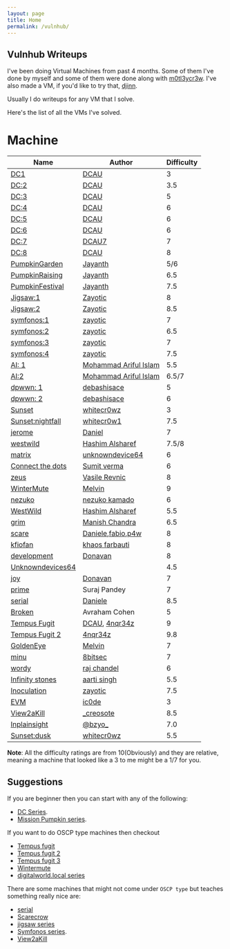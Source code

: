 ```yaml
---
layout: page
title: Home
permalink: /vulnhub/
---
```


## Vulnhub Writeups

I've been doing Virtual Machines from past 4 months. Some of them I've done by myself and some of them were done along with [m0tl3ycr3w](https://twitter.com/m0tl3ycr3w).
I've also made a VM, if you'd like to try that, [djinn](https://www.vulnhub.com/entry/djinn-1,397/).

Usually I do writeups for any VM that I solve.

Here's the list of all the VMs I've solved.

# Machine

|Name|Author|Difficulty|
|----------------------------------------------------------------------------------------|---------------------------------------------------------|----------|
|[DC1](https://mzfr.github.io/vulnhub-writeups/2019-07-12-DC1)|[DCAU](https://twitter.com/DCAU7/) |3|
|[DC:2](https://mzfr.github.io/vulnhub-writeups/2019-07-12-DC2)|[DCAU](https://twitter.com/DCAU7/)|3.5
|[DC:3](https://mzfr.github.io/vulnhub-writeups/2019-07-12-DC3)|[DCAU](https://twitter.com/DCAU7/)|5
|[DC:4](https://mzfr.github.io/vulnhub-writeups/2019-07-11-DC4)|[DCAU](https://twitter.com/DCAU7/)|6|
|[DC:5](https://mzfr.github.io/vulnhub-writeups/2019-07-09-DC5)|[DCAU](https://twitter.com/DCAU7/)| 6
|[DC:6](https://mzfr.github.io/vulnhub-writeups/2019-07-06-DC6) |[DCAU](https://twitter.com/DCAU7/)| 6
|[DC:7](https://mzfr.github.io/vulnhub-writeups/2019-08-31-DC7)|[DCAU7](https://twitter.com/DCAU7)|7|
|[DC:8](https://mzfr.github.io/vulnhub-writeups/2019-09-5-DC8)|[DCAU](https://twitter.com/DCAU7)|8|
|[PumpkinGarden](https://mzfr.github.io/vulnhub-writeups/2019-07-07-PumpkinGarden)|[Jayanth](https://twitter.com/askjayanth)|5/6|
[PumpkinRaising](https://mzfr.github.io/vulnhub-writeups/2019-07-08-PumpkinRaising)  |[Jayanth](https://twitter.com/askjayanth)|6.5|
|[PumpkinFestival](https://mzfr.github.io/vulnhub-writeups/2019-07-22-PumpkinFestival)|[Jayanth](https://twitter.com/askjayanth)|7.5|
|[Jigsaw:1](https://mzfr.github.io/vulnhub-writeups/2019-07-02-Vulnhub-Jigsaw)|[Zayotic](https://twitter.com/zayotic/)|8|
|[Jigsaw:2](https://mzfr.github.io/vulnhub-writeups/2019-07-28-Vulnhub-Jigsaw2)|[Zayotic](https://twitter.com/zayotic/)|8.5|
|[symfonos:1](https://mzfr.github.io/vulnhub-writeups/2019-07-04-symfonos)|[zayotic](https://twitter.com/zayotic/)|7
|[symfonos:2](https://mzfr.github.io/vulnhub-writeups/2019-07-19-symfonos2)|[zayotic](https://twitter.com/zayotic/)|6.5|
|[symfonos:3](https://mzfr.github.io/vulnhub-writeups/2019-07-20-symfonos3)|[zayotic](https://twitter.com/zayotic/)|7|
|[symfonos:4](https://mzfr.github.io/vulnhub-writeups/2019-08-20-symfonos4)|[zayotic](https://twitter.com/zayotic/)|7.5|
|[AI: 1](https://mzfr.github.io/vulnhub-writeups/2019-09-03-ai2)|[Mohammad Ariful Islam](https://twitter.com/@arif_xpress)|5.5|
|[AI:2](https://mzfr.github.io/vulnhub-writeups/2019-08-26-ai)|[Mohammad Ariful Islam](https://twitter.com/@arif_xpress)| 6.5/7 |
|[dpwwn: 1](https://mzfr.github.io/vulnhub-writeups/2019-08-19-dpwwn1)|[debashisace](https://twitter.com/debashisace)|5|
|[dpwwn: 2](https://mzfr.github.io/vulnhub-writeups/2019-08-19-dpwwn2)|[debashisace](https://twitter.com/debashisace)|6|
|[Sunset](https://mzfr.github.io/vulnhub-writeups/2019-08-01-sunset)|[whitecr0wz](https://twitter.com/whitecr0w1)|3
|[Sunset:nightfall](https://mzfr.github.io/vulnhub-writeups/2019-08-31-nightfall)|[whitecr0w1](https://twitter.com/whitecr0w1)|7.5|
|[jerome](https://mzfr.github.io/vulnhub-writeups/2019-07-23-jerome)|[Daniel](https://dsolstad.com/)|7|
|[westwild](https://mzfr.github.io/vulnhub-writeups/2019-08-27-westwild2)|[Hashim Alsharef](https://twitter.com/hashimalshareff)|7.5/8|
|[matrix](https://mzfr.github.io/vulnhub-writeups/2019-07-11-matrix)|[unknowndevice64](https://twitter.com/unknowndevice64)|6|
|[Connect the dots](https://mzfr.github.io/vulnhub-writeups/2019-11-10-dots)|[Sumit verma](https://www.linkedin.com/in/sumit-verma-125576129/)|6|
|[zeus](https://mzfr.github.io/vulnhub-writeups/2019-07-24-zeus)|[Vasile Revnic](https://twitter.com/SirPwnALot)|8|
|[WinterMute](https://mzfr.github.io/vulnhub-writeups/2019-07-26-wintermute)|[Melvin](https://twitter.com/_creosote)|9|
|[nezuko](https://mzfr.github.io/vulnhub-writeups/2019-08-24-nezuko)|[nezuko kamado](https://twitter.com/@yunaranyancat)|6|
|[WestWild](https://mzfr.github.io/vulnhub-writeups/2019-08-18-westwild)|[Hashim Alsharef](https://twitter.com/hashimalshareff)|5.5|
|[grim](https://mzfr.github.io/vulnhub-writeups/2019-08-24-grim)|[Manish Chandra]()|6.5|
|[scare](https://mzfr.github.io/vulnhub-writeups/2019-08-24-scare)|[Daniele](https://twitter.com/sk4pwn),[fabio](https://twitter.com/bytevsbyt3),[p4w](https://twitter.com/p4w16)|8|
|[kfiofan](https://mzfr.github.io/vulnhub-writeups/2019-07-17-kfiofan2)|[khaos farbauti](https://twitter.com/khaos_farbauti)|8|
|[development](https://mzfr.github.io/vulnhub-writeups/2019-08-03-development)|[Donavan](https://donavan.sg/blog)|8|
|[Unknowndevices64](https://mzfr.github.io/vulnhub-writeups/2019-07-03-unknowndevices)||4.5
|[joy](https://mzfr.github.io/vulnhub-writeups/2019-08-02-joy)|[Donavan](https://donavan.sg/blog)|7|
|[prime](https://mzfr.github.io/vulnhub-writeups/2019-09-04-prime)|Suraj Pandey|7|
|[serial](https://mzfr.github.io/vulnhub-writeups/2019-08-23-serial)|[Daniele](https://twitter.com/@sk4pwn)|8.5|
|[Broken](https://mzfr.github.io/vulnhub-writeups/2019-08-21-Broken)|Avraham Cohen|5|
|[Tempus Fugit](https://mzfr.github.io/vulnhub-writeups/2019-08-14-fugit)|[DCAU](https://twitter.com/DCAU7/), [4nqr34z](https://twitter.com/4nqr34z)|9|
|[Tempus Fugit 2](https://mzfr.github.io/vulnhub-writeups/2019-09-07-fugit2)| [4nqr34z](https://twitter.com/4nqr34z) | 9.8|
|[GoldenEye](https://mzfr.github.io/vulnhub-writeups/2019-07-25-goldeneye)|[Melvin](https://twitter.com/_creosote)| 7|
|[minu](https://mzfr.github.io/vulnhub-writeups/2019-07-24-minu)|[8bitsec](https://twitter.com/_8bitsec)|  7  |
|[wordy](https://mzfr.github.io/vulnhub-writeups/2019-09-14-wordy)|[raj chandel](https://twitter.com/rajchandel)|6|
|[Infinity stones](https://mzfr.github.io/vulnhub-writeups/2019-09-19-stones)|[aarti singh](https://www.linkedin.com/in/aarti-singh-353698114/?originalSubdomain=in)|5.5|
|[Inoculation](https://mzfr.github.io/vulnhub-writeups/2019-09-14-inoculation)|[zayotic](https://twitter.com/zayotic)|7.5|
|[EVM](https://mzfr.github.io/vulnhub-writeups/2019-11-16-evm)|[ic0de](https://twitter.com/Ic0deWs) |3|
|[View2aKill](https://mzfr.github.io/vulnhub-writeups/2019-11-16-view2kill)|[_creosote](https://twitter.com/_creosote) |8.5|
|[Inplainsight](https://mzfr.github.io/vulnhub-writeups/2019-12-05-sight)|[@bzyo_](https://twitter.com/@bzyo_) |7.0|
|[Sunset:dusk](https://mzfr.github.io/vulnhub-writeups/2019-12-10-dusk)|[whitecr0wz](https://twitter.com/@whitecr0w1) |5.5|

__Note__: All the difficulty ratings are from 10(Obviously) and they are relative, meaning a machine that looked like a 3 to me might be a 1/7 for you.

## Suggestions

If you are beginner then you can start with any of the following:

* [DC Series](https://www.vulnhub.com/series/dc,199/).
* [Mission Pumpkin series](https://www.vulnhub.com/series/mission-pumpkin-v10,216/).

If you want to do OSCP type machines then checkout

* [Tempus fugit](https://www.vulnhub.com/entry/tempus-fugit-1,346/)
* [Tempus fugit 2](https://www.vulnhub.com/series/tempus-fugit,229/)
* [Tempus fugit 3](https://www.vulnhub.com/series/tempus-fugit,261/)
* [Wintermute](https://www.vulnhub.com/entry/wintermute-1,239/)
* [digitalworld.local series](https://www.vulnhub.com/series/digitalworldlocal,182/)

There are some machines that might not come under `OSCP type` but teaches something really nice are:

* [serial](https://www.vulnhub.com/series/serial,231/)
* [Scarecrow](https://www.vulnhub.com/entry/scarecrow-11,354/)
* [jigsaw series](https://www.vulnhub.com/series/jigsaw,210/)
* [Symfonos series](https://www.vulnhub.com/series/symfonos,217/).
* [View2aKill](https://www.vulnhub.com/entry/view2akill-1,387/)
